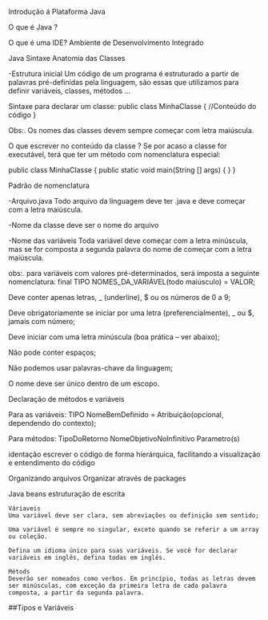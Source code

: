 Introdução á Plataforma Java

O que é Java ?

O que é uma  IDE?
Ambiente de Desenvolvimento Integrado
 
Java Sintaxe 
Anatomia das Classes

-Estrutura inicial
	Um código de um programa é estruturado a partir de palavras pré-definidas pela linguagem, são essas que utilizamos para definir variáveis, classes, métodos ...

Sintaxe para declarar um classe:
public class MinhaClasse {
	//Conteúdo do código
}

Obs:. Os nomes das classes devem sempre começar com letra maiúscula.

O que escrever no conteúdo da classe ?
	Se por acaso a classe for executável, terá que ter um método com nomenclatura especial:
 
public class MinhaClasse {
	public static void main(String [] args) {
	}
}

Padrão de nomenclatura

-Arquivo.java
	Todo arquivo da linguagem deve ter .java e deve começar com a letra maiúscula. 

-Nome da classe deve ser o nome do arquivo

-Nome das variáveis
	Toda variável deve começar com a letra minúscula, mas se for composta a segunda palavra do nome de começar com a letra maiúscula.

obs:. para variáveis com valores pré-determinados, será imposta a seguinte nomenclatura:
	final TIPO NOMES_DA_VARIÁVEL(todo maiúsculo) = VALOR;   

Deve conter apenas letras, _ (underline), $ ou os números de 0 a 9;

Deve obrigatoriamente se iniciar por uma letra (preferencialmente), _ ou $, jamais com número;

Deve iniciar com uma letra minúscula (boa prática – ver abaixo);

Não pode conter espaços;

Não podemos usar palavras-chave da linguagem;

O nome deve ser único dentro de um escopo.

Declaração de métodos e variáveis

Para as variáveis:
TIPO NomeBemDefinido = Atribuição(opcional, dependendo do contexto);

Para métodos:
TipoDoRetorno NomeObjetivoNoInfinitivo Parametro(s)

identação
escrever o código de forma hierárquica, facilitando a visualização e entendimento do código

Organizando arquivos
Organizar através de packages

Java beans 
estruturação de escrita

    Váriaveis
    Uma variável deve ser clara, sem abreviações ou definição sem sentido;

    Uma variável é sempre no singular, exceto quando se referir a um array ou coleção.

    Defina um idioma único para suas variáveis. Se você for declarar variáveis em inglês, defina todas em inglês.

    Métods
    Deverão ser nomeados como verbos. Em princípio, todas as letras devem ser minúsculas, com exceção da primeira letra de cada palavra composta, a partir da segunda palavra.


##Tipos e Variáveis


